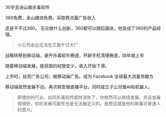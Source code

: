30岁去进山做杀毒软件

360免费，金山跟进免费。采取靠流量广告收入

还是干不过360。 无论做什么创新，360都可以随后跟进，他变成了360的产品经理。

> 小公司永远无法在正面干过大厂

战略转移到移动端，避开杀毒软件赛道，开辟手机清理赛道，四年做上市

随着移动端发展，能获取的权限变少，收入开始下滑。

上市时，投资广告公司，做移动端广告。成为 Facebook 全球最大流量贡献方

移动端依然发展不动，再次转型做直播平台。同时成立子公司做AI和机器人。

> 即使你的行业，如同杀毒软件那样消失了，你依然可以继续发展，并且发展得很好，你的发展可能性也是无法被定义的。我想这就是他的故事对普通人的意义。

